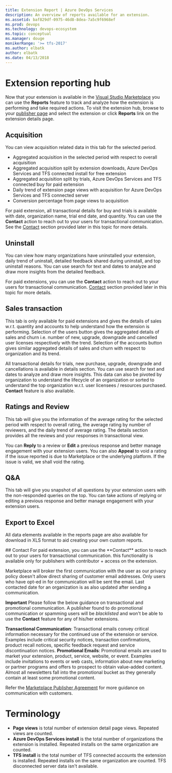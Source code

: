 ```yaml
---
title: Extension Report | Azure DevOps Services
description: An overview of reports available for an extension. 
ms.assetid: baf829df-0975-46d8-8dea-7a5c9f6968ef
ms.prod: devops
ms.technology: devops-ecosystem
ms.topic: conceptual
ms.manager: douge
monikerRange: '>= tfs-2017'
ms.author: elbatk
author: elbatk
ms.date: 04/13/2018
---
```


# Extension reporting hub

Now that your extension is available in the [Visual Studio Marketplace](https://marketplace.visualstudio.com) you can use the **Reports** feature to track and analyze how the extension is performing and take required actions. 
To visit the extension hub, browse to your [publisher page](https://aka.ms/vsmarketplace-manage) and select the extension or click **Reports** link on the extension details page.

## Acquisition 
You can view acquisition related data in this tab for the selected period. 
* Aggregated acquisition in the selected period with respect to overall acquisition
* Aggregated acquisition split by extension downloads, Azure DevOps Services and TFS connected install for free extension
* Aggregated acquisition split by trials, Azure DevOps Services and TFS connected buy for paid extension
* Daily trend of extension page views with acquisition for Azure DevOps Services and TFS connected server
* Conversion percentage from page views to acquisition

For paid extension, all transactional details for buy and trials is available with date, organization name, trial end date, and quantity. You can use the **Contact** action to reach out to your users for transactional communication. See the [Contact](#contact) section provided later in this topic for more details. 

## Uninstall
You can view how many organizations have uninstalled your extension, daily trend of uninstall, detailed feedback shared during uninstall, and top uninstall reasons.
You can use search for text and dates to analyze and draw more insights from the detailed feedback. 

For paid extensions, you can use the **Contact** action to reach out to your users for transactional communication. [Contact](#contact) section provided later in this topic for more details.

## Sales transaction
This tab is only available for paid extensions and gives the details of sales w.r.t. quantity and accounts to help understand how the extension is performing. 
Selection of the users button gives the aggregated details of sales and churn i.e. number of new, upgrade, downgrade and cancelled user licenses respectively with the trend. 
Selection of the accounts button gives similar aggregated details of sales and churn with respect to organization and its trend. 

All transactional details for trials, new purchase, upgrade, downgrade and cancellations is available in details section. You can use search for text and dates to analyze and draw more insights. 
This data can also be pivoted by organization to understand the lifecycle of an organization or sorted to understand the top organization w.r.t. user licensees / resources purchased. **Contact** feature is also available. 

## Ratings and Review
This tab will give you the information of the average rating for the selected period with respect to overall rating, the average rating by number of reviewers, and the daily trend of average rating. The details section provides all the reviews and your responses in transactional view. 

You can **Reply** to a review or **Edit** a previous response and better manage engagement with your extension users.  You can also **Appeal** to void a rating if the issue reported is due to Marketplace or the underlying platform. If the issue is valid, we shall void the rating. 

## Q&A
This tab will give you snapshot of all questions by your extension users with the non-responded queries on the top. You can take actions of replying or editing a previous response and better manage engagement with your extension users.  

## Export to Excel
All data elements available in the reports page are also available for download in XLS format to aid creating your own custom reports. 

<a id="contact" />
## Contact
For paid extension, you can use the **Contact** action to reach out to your users for transactional communication. this functionality is available only for publishers with contributor + access on the extension. 

Marketplace will broker the first communication with the user as our privacy policy doesn't allow direct sharing of customer email addresses. Only users who have opt-ed in for communication will be sent the email. 
Last contacted date for an organization is as also updated after sending a communication. 

**Important** Please follow the below guidance on transactional and promotional communication. A publisher found to do promotional communication or spamming users will be *blacklisted* and won't be able to use the **Contact** feature for any of his/her extensions. 

**Transactional Communication**: Transactional emails convey critical information necessary for the continued use of the extension or service. Examples include critical security notices, transaction confirmations, product recall notices, specific feedback request and service discontinuation notices.
**Promotional Emails**: Promotional emails are used to market your extension, product, service, website, or event. Examples include invitations to events or web casts, information about new marketing or partner programs and offers to prospect to obtain value-added content. Almost all newsletters fall into the promotional bucket as they generally contain at least some promotional content.

Refer the [Marketplace Publisher Agreement](http://aka.ms/vsmarketplace-agreement) for more guidance on communication with customers. 

# Terminology

* **Page views** is total number of extension detail page views. Repeated views are counted.
* **Azure DevOps Services install** is the total number of organizations the extension is installed. Repeated installs on the same organization are counted. 
* **TFS install** is the total number of TFS connected accounts the extension is installed. Repeated installs on the same organization are counted. TFS disconnected server data isn't available.  

